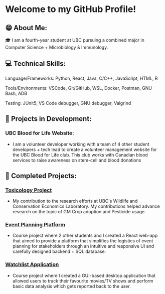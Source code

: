 <!--
**codingonapotato/codingonapotato** is a ✨ _special_ ✨ repository because its `README.md` (this file) appears on your GitHub profile.

Here are some ideas to get you started:

- 🔭 I’m currently working on ...
- 🌱 I’m currently learning ...
- 👯 I’m looking to collaborate on ...
- 🤔 I’m looking for help with ...
- 💬 Ask me about ...
- 📫 How to reach me: ...
- 😄 Pronouns: ...
- ⚡ Fun fact: ...
-->

# Welcome to my GitHub Profile!

## 😁 About Me:
🎓 I am a fourth-year student at UBC pursuing a combined major in Computer Science + Microbiology & Immunology.

## 💻 Technical Skills:
Language/Frameworks: Python, React, Java, C/C++, JavaScript, HTML, R

Tools/Environments: VSCode, Git/GitHub, WSL, Docker, Postman, GNU Bash, ADB

Testing: JUnit5, VS Code debugger, GNU debugger, Valgrind

## 🌱 Projects in Development:
### UBC Blood for Life Website:
- I am a volunteer developer working with a team of 4 other student developers + tech lead to create a volunteer management website for the UBC Blood for Life club. This club works with Canadian blood services to raise awareness on stem-cell and blood donations
  
## 🏅 Completed Projects:
### [Toxicology Project](https://github.com/codingonapotato/ToxicologyProject)
- My contribution to the research efforts at UBC's Wildlife and Conservation Economics Laboratory. My contributions helped advance research on the topic of GM Crop adoption and Pesticide usage. 

### [Event Planning Platform](https://github.com/codingonapotato/event-planner)
- Course project where 2 other students and I created a React web-app that aimed to provide a platform that simplifies the logistics of event planning for stakeholders through an intuitive and responsive UI and carefully designed backend + SQL database.

### [Watchlist Application](https://github.com/codingonapotato/WatchList-App)
- Course project where I created a GUI-based desktop application that allowed users to track their favourite movies/TV shows and perform basic data analysis which gets reported back to the user.
